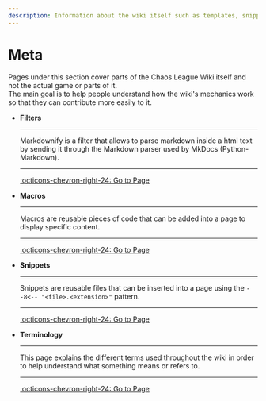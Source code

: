```yaml
---
description: Information about the wiki itself such as templates, snippets, etc.
---
```


# Meta

Pages under this section cover parts of the Chaos League Wiki itself and not the actual game or parts of it.  
The main goal is to help people understand how the wiki's mechanics work so that they can contribute more easily to it.

<div class="grid cards" markdown>

-   **Filters**
    
    ----
    
    Markdownify is a filter that allows to parse markdown inside a html text by sending it through the Markdown parser used by MkDocs (Python-Markdown).
    
    ----
    
    [:octicons-chevron-right-24: Go to Page](filters/index.md)

-   **Macros**
    
    ----
    
    Macros are reusable pieces of code that can be added into a page to display specific content.
    
    ----
    
    [:octicons-chevron-right-24: Go to Page](macros/index.md)

-   **Snippets**
    
    ----
    
    Snippets are reusable files that can be inserted into a page using the `--8<-- "<file>.<extension>"` pattern.
    
    ----
    
    [:octicons-chevron-right-24: Go to Page](snippets/index.md)

-   **Terminology**
    
    ----
    
    This page explains the different terms used throughout the wiki in order to help understand what something means or refers to.
    
    ----
    
    [:octicons-chevron-right-24: Go to Page](terminology/index.md)

</div>